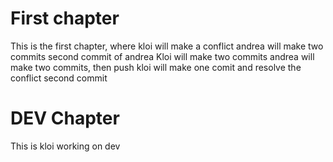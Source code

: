 # First chapter
This is the first chapter, where kloi will make a conflict
andrea will make two commits
second commit of andrea
Kloi will make two commits
andrea will make two commits, then push
kloi will make one comit and resolve the conflict
second commit

# DEV Chapter
This is kloi working on dev
